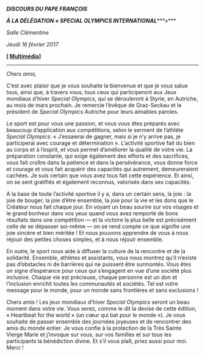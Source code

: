 ***DISCOURS DU PAPE FRANÇOIS***

***À LA DÉLÉGATION « SPECIAL OLYMPICS INTERNATIONAL******»***

*Salle Clémentine*

*Jeudi 16 février 2017*

**[ [Multimédia](http://w2.vatican.va/content/francesco/fr/events/event.dir.html/content/vaticanevents/fr/2017/2/16/specialolympics-international.html)]**

* * *

*Chers amis,*

C’est avec plaisir que je vous souhaite la bienvenue et que je vous salue tous, ainsi que, à travers vous, tous ceux qui participeront aux Jeux mondiaux d’hiver *Special Olympics*, qui se dérouleront à Styrie, en Autriche, au mois de mars prochain. Je remercie l’évêque de Graz-Seckau et le président de *Special Olympics* Autriche pour leurs aimables paroles.

Le sport est pour vous une passion, et vous vous êtes préparés avec beaucoup d’application aux compétitions, selon le serment de l’athlète *Special Olympics*: « J’essaierai de gagner, mais si je n’y arrive pas, je participerai avec courage et détermination ». L’activité sportive fait du bien au corps et à l’esprit, et vous permet d’améliorer la qualité de votre vie. La préparation constante, qui exige également des efforts et des sacrifices, vous fait croître dans la patience et dans la persévérance, vous donne force et courage et vous fait acquérir des capacités qui autrement, demeureraient cachées. Je suis certain que vous avez tous fait cette expérience. Et ainsi, on se sent gratifiés et également reconnus, valorisés dans ses capacités.

A la base de toute l’activité sportive il y a, dans un certain sens, la joie : la joie de bouger, la joie d’être ensemble, la joie pour la vie et les dons que le Créateur nous fait chaque jour. En voyant un beau sourire sur vos visages et le grand bonheur dans vos yeux quand vous avez remporté de bons résultats dans une compétition — et la victoire la plus belle est précisément celle de se dépasser soi-même — on se rend compte ce que signifie une joie sincère et bien méritée ! Et nous pouvons apprendre de vous à nous réjouir des petites choses simples, et à nous réjouir ensemble.

En outre, le sport nous aide à diffuser la culture de la rencontre et de la solidarité. Ensemble, athlètes et assistants, vous nous montrez qu’il n’existe pas d’obstacles ni de barrières qui ne puissent être surmontés. Vous êtes un signe d’espérance pour ceux qui s’engagent en vue d’une société plus inclusive. Chaque vie est précieuse, chaque personne est un don et l’inclusion enrichit toutes les communautés et sociétés. Tel est votre message pour le monde, pour un monde sans frontières et sans exclusions !

Chers amis ! Les jeux mondiaux d’hiver *Special Olympics* seront un beau moment dans votre vie. Vous serez, comme le dit la devise de cette édition, « Heartbeat for the world » (un cœur qui bat pour le monde »). Je vous souhaite de passer ensemble des journées joyeuses et de rencontrer des amis du monde entier. Je vous confie à la protection de la Très Sainte Vierge Marie et j’invoque sur vous, sur vos familles et sur tous les participants la bénédiction divine. Et s’il vous plaît, priez aussi pour moi. Merci !